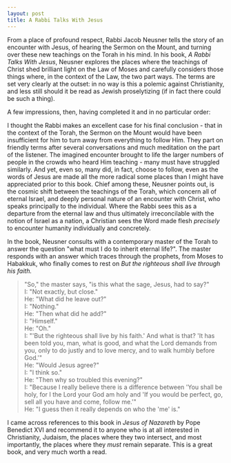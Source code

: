 ```yaml
---
layout: post
title: A Rabbi Talks With Jesus
---
```


From a place of profound respect, Rabbi Jacob Neusner tells the story of an
encounter with Jesus, of hearing the Sermon on the Mount, and turning over these
new teachings on the Torah in his mind. In his book, _A Rabbi Talks With Jesus_,
Neusner explores the places where the teachings of Christ shed brilliant light
on the Law of Moses and carefully considers those things where, in the context
of the Law, the two part ways. The terms are set very clearly at the outset: in no way
is this a polemic against Christianity, and less still should it be read as
Jewish proselytizing (if in fact there could be such a thing). 

A few impressions, then, having completed it and in no particular order:

I thought the Rabbi makes an excellent case for his final conclusion - that in
the context of the Torah, the Sermon on the Mount would have been insufficient
for him to turn away from everything to follow Him. They part on friendly terms
after several conversations and much meditation on the part of the listener. The
imagined encounter brought to life the larger numbers of people in the crowds
who heard Him teaching - many must have struggled similarly. And yet, even so,
many did, in fact, choose to follow, even as the words of Jesus are made all the
more radical some places than I might have appreciated prior to this book. Chief
among these, Neusner points out, is the cosmic shift between the teachings of
the Torah, which concern all of eternal Israel, and deeply personal nature of an
encounter with Christ, who speaks principally to the individual. Where the Rabbi
sees this as a departure from the eternal law and thus ultimately irreconcilable
with the notion of Israel as a nation, a Christian sees the Word made flesh
_precisely_ to encounter humanity individually and concretely. 

In the book, Neusner consults with a contemporary master of the Torah to answer
the question "what must I do to inherit eternal life?". The master responds with
an answer which traces through the prophets, from Moses to Habakkuk, who finally
comes to rest on _But the righteous shall live through his faith._

>"So," the master says, "is this what the sage, Jesus, had to say?"  
I: "Not exactly, but close."  
He: "What did he leave out?"  
I: "Nothing."  
He: "Then what did he add?"  
I: "Himself."  
He: "Oh."  
I: "'But the righteous shall live by his faith.' And what is that? 'It has been
told you, man, what is good, and what the Lord demands from you, only to do
justly and to love mercy, and to walk humbly before God.'"  
He: "Would Jesus agree?"  
I: "I think so."  
He: "Then why so troubled this evening?"  
I: "Because I really believe there is a difference between 'You shall be holy,
for I the Lord your God am holy and 'If you would be perfect, go, sell all you
have and come, follow me.'"  
He: "I guess then it really depends on who the 'me' is."  

I came across references to this book in _Jesus of Nazareth_ by Pope Benedict
XVI and recommend it to anyone who is at all interested in Christianity,
Judaism, the places where they two intersect, and most importantly, the places
where they _must_ remain separate. This is a great book, and very much worth a
read. 



